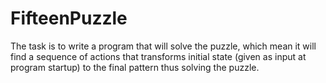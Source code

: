 # FifteenPuzzle
The task is to write a program that will solve the puzzle, which mean it will find a sequence of actions that transforms initial state (given as input at program startup) to the final pattern thus solving the puzzle. 
